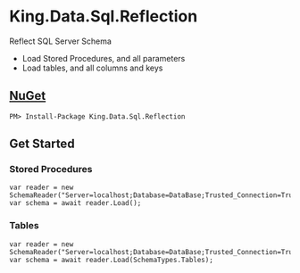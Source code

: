 King.Data.Sql.Reflection
===========

Reflect SQL Server Schema
+ Load Stored Procedures, and all parameters
+ Load tables, and all columns and keys

## [NuGet](https://www.nuget.org/packages/King.Data.Sql.Reflection)
```
PM> Install-Package King.Data.Sql.Reflection
```

## Get Started
### Stored Procedures
```
var reader = new SchemaReader("Server=localhost;Database=DataBase;Trusted_Connection=True;");
var schema = await reader.Load();
```
### Tables
```
var reader = new SchemaReader("Server=localhost;Database=DataBase;Trusted_Connection=True;");
var schema = await reader.Load(SchemaTypes.Tables);
```